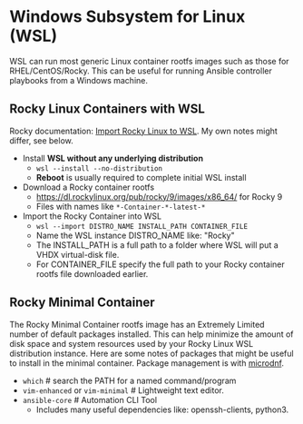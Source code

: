 # Windows Subsystem for Linux (WSL)

WSL can run most generic Linux container rootfs images such as those for RHEL/CentOS/Rocky.
This can be useful for running Ansible controller playbooks from a Windows machine.

## Rocky Linux Containers with WSL

Rocky documentation: [Import Rocky Linux to WSL][1]. My own notes might differ, see below.

* Install **WSL without any underlying distribution**
  * `wsl --install --no-distribution`
  * **Reboot** is usually required to complete initial WSL install
* Download a Rocky container rootfs
  * https://dl.rockylinux.org/pub/rocky/9/images/x86_64/ for Rocky 9
  * Files with names like `*-Container-*-latest-*`
* Import the Rocky Container into WSL
  * `wsl --import DISTRO_NAME INSTALL_PATH CONTAINER_FILE`
  * Name the WSL instance DISTRO_NAME like: "Rocky"
  * The INSTALL_PATH is a full path to a folder where WSL will put a VHDX virtual-disk file.
  * For CONTAINER_FILE specify the full path to your Rocky container rootfs file downloaded earlier.

## Rocky Minimal Container

The Rocky Minimal Container rootfs image has an Extremely Limited number of default packages installed.
This can help minimize the amount of disk space and system resources used by your Rocky Linux WSL distribution instance.
Here are some notes of packages that might be useful to install in the minimal container.
Package management is with [microdnf][2].

* `which` # search the PATH for a named command/program
* `vim-enhanced` or `vim-minimal` # Lightweight text editor.
* `ansible-core` # Automation CLI Tool
  * Includes many useful dependencies like: openssh-clients, python3.

[1]: https://docs.rockylinux.org/guides/interoperability/import_rocky_to_wsl/
[2]: dnf_yum.md
